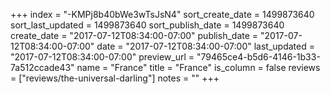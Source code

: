 +++
index = "-KMPj8b40bWe3wTsJsN4"
sort_create_date = 1499873640
sort_last_updated = 1499873640
sort_publish_date = 1499873640
create_date = "2017-07-12T08:34:00-07:00"
publish_date = "2017-07-12T08:34:00-07:00"
date = "2017-07-12T08:34:00-07:00"
last_updated = "2017-07-12T08:34:00-07:00"
preview_url = "79465ce4-b5d6-4146-1b33-7a512ccade43"
name = "France"
title = "France"
is_column = false
reviews = ["reviews/the-universal-darling"]
notes = ""
+++

